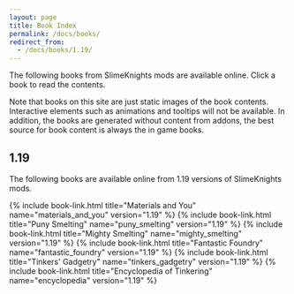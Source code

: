 ```yaml
---
layout: page
title: Book Index
permalink: /docs/books/
redirect_from:
  - /docs/books/1.19/
---
```

The following books from SlimeKnights mods are available online. Click a book to read the contents.

Note that books on this site are just static images of the book contents. Interactive elements such as animations and tooltips will not be available. In addition, the books are generated without content from addons, the best source for book content is always the in game books.

## 1.19

The following books are available online from 1.19 versions of SlimeKnights mods.

<div class="uk-child-width-1-2 uk-child-width-1-6@s uk-grid-small" uk-grid>
    {% include book-link.html title="Materials and You"         name="materials_and_you" version="1.19" %}
    {% include book-link.html title="Puny Smelting"             name="puny_smelting"     version="1.19" %}
    {% include book-link.html title="Mighty Smelting"           name="mighty_smelting"   version="1.19" %}
    {% include book-link.html title="Fantastic Foundry"         name="fantastic_foundry" version="1.19" %}
    {% include book-link.html title="Tinkers' Gadgetry"         name="tinkers_gadgetry"  version="1.19" %}
    {% include book-link.html title="Encyclopedia of Tinkering" name="encyclopedia"      version="1.19" %}
</div>
